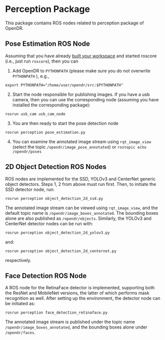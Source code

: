 # Perception Package

This package contains ROS nodes related to perception package of OpenDR.

## Pose Estimation ROS Node
Assuming that you have already [built your workspace](../../README.md) and started roscore (i.e., just run `roscore`), then you can 


1. Add OpenDR to `PYTHONPATH` (please make sure you do not overwrite `PYTHONPATH` ), e.g.,
```shell
export PYTHONPATH="/home/user/opendr/src:$PYTHONPATH"
```

2. Start the node responsible for publishing images. If you have a usb camera, then you can use the corresponding node (assuming you have installed the corresponding package):

```shell
rosrun usb_cam usb_cam_node 
```

3. You are then ready to start the pose detection node

```shell
rosrun perception pose_estimation.py
```

4. You can examine the annotated image stream using `rqt_image_view` (select the topic `/opendr/image_pose_annotated`) or 
   `rostopic echo /opendr/poses`


## 2D Object Detection ROS Nodes
ROS nodes are implemented for the SSD, YOLOv3 and CenterNet generic object detectors. Steps 1, 2 from above must run first. 
Then, to initiate the SSD detector node, run:

```shell
rosrun perception object_detection_2d_ssd.py
```
The annotated image stream can be viewed using `rqt_image_view`, and the default topic name is 
`/opendr/image_boxes_annotated`. The bounding boxes alone are also published as `/opendr/objects`.
Similarly, the YOLOv3 and CenterNet detector nodes can be run with:
```shell
rosrun perception object_detection_2d_yolov3.py
```
and:
```shell
rosrun perception object_detection_2d_centernet.py
```
respectively.

## Face Detection ROS Node
A ROS node for the RetinaFace detector is implemented, supporting both the ResNet and MobileNet versions, the latter of 
which performs mask recognition as well. After setting up the environment, the detector node can be initiated as:
```shell
rosrun perception face_detection_retinaface.py
```
The annotated image stream is published under the topic name `/opendr/image_boxes_annotated`, and the bounding boxes alone 
under `/opendr/faces`.